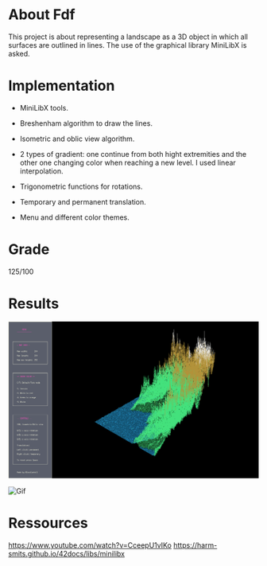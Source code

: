 # About Fdf

This project is about representing a landscape as a 3D object in which all  
surfaces are outlined in lines. The use of the graphical library MiniLibX is asked.  

# Implementation

- MiniLibX tools.

- Breshenham algorithm to draw the lines.

- Isometric and oblic view algorithm.

- 2 types of gradient: one continue from both hight extremities and the other one
  changing color when reaching a new level. I used linear interpolation.

- Trigonometric functions for rotations.

- Temporary and permanent translation.

- Menu and different color themes.

# Grade

125/100

# Results

![Screeshot](./assets/Fdf-T1.png)  

![Gif](./assets/Fdf-Pyramid.gif) 

# Ressources

https://www.youtube.com/watch?v=CceepU1vIKo
https://harm-smits.github.io/42docs/libs/minilibx

